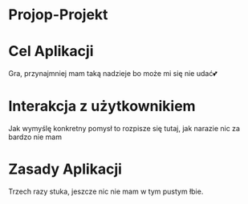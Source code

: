 # Projop-Projekt

# Cel Aplikacji
Gra, przynajmniej mam taką nadzieje bo może mi się nie udać💕

# Interakcja z użytkownikiem
Jak wymyślę konkretny pomysł to rozpisze się tutaj, jak narazie nic za bardzo nie mam

# Zasady Aplikacji
Trzech razy stuka, jeszcze nic nie mam w tym pustym łbie.
